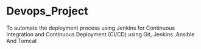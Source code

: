 # Devops_Project
To automate the deployment process using Jenkins for Continuous Integration and Continuous Deployment (CI/CD) using Git, Jenkins ,Ansible And Tomcat
